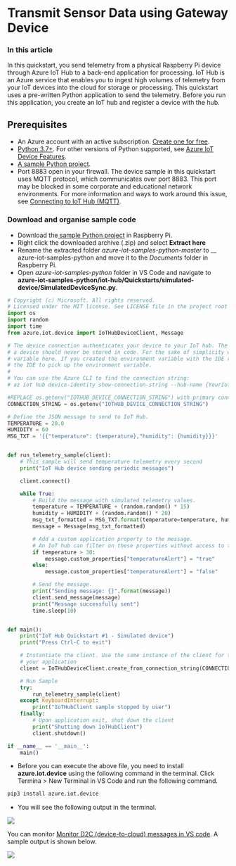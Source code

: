 # Transmit Sensor Data using Gateway Device

### In this article

In this quickstart, you send telemetry from a physical Raspberry Pi device through Azure IoT Hub to a back-end application for processing. IoT Hub is an Azure service that enables you to ingest high volumes of telemetry from your IoT devices into the cloud for storage or processing. This quickstart uses a pre-written Python application to send the telemetry. Before you run this application, you create an IoT hub and register a device with the hub.

## Prerequisites <a href="#prerequisites" id="prerequisites"></a>

* An Azure account with an active subscription. [Create one for free](https://azure.microsoft.com/free/?ref=microsoft.com\&utm\_source=microsoft.com\&utm\_medium=docs\&utm\_campaign=visualstudio).
* [Python 3.7+](https://www.python.org/downloads/). For other versions of Python supported, see [Azure IoT Device Features](https://github.com/Azure/azure-iot-sdk-python/tree/master/azure-iot-device#azure-iot-device-features).
* [A sample Python project](https://github.com/Azure-Samples/azure-iot-samples-python/archive/master.zip).
* Port 8883 open in your firewall. The device sample in this quickstart uses MQTT protocol, which communicates over port 8883. This port may be blocked in some corporate and educational network environments. For more information and ways to work around this issue, see [Connecting to IoT Hub (MQTT)](https://docs.microsoft.com/en-us/azure/iot-hub/iot-hub-mqtt-support#connecting-to-iot-hub).

### Download and organise sample code

* Download the[ sample Python project](https://github.com/Azure-Samples/azure-iot-samples-python/archive/master.zip) in Raspberry Pi.&#x20;
* Right click the downloaded archive (.zip) and select **Extract here**
* Rename the extracted folder _azure-iot-samples-python-master_ to __ azure-iot-samples-python and move it to the _Documents_ folder in Raspberry Pi.
* Open _azure-iot-samples-python_ folder in VS Code and navigate to **azure-iot-samples-python/iot-hub/Quickstarts/simulated-device/SimulatedDeviceSync.py**.

```python
# Copyright (c) Microsoft. All rights reserved.
# Licensed under the MIT license. See LICENSE file in the project root for full license information.
import os
import random
import time
from azure.iot.device import IoTHubDeviceClient, Message

# The device connection authenticates your device to your IoT hub. The connection string for 
# a device should never be stored in code. For the sake of simplicity we're using an environment 
# variable here. If you created the environment variable with the IDE running, stop and restart 
# the IDE to pick up the environment variable.
#
# You can use the Azure CLI to find the connection string:
# az iot hub device-identity show-connection-string --hub-name {YourIoTHubName} --device-id MyNodeDevice --output table

#REPLACE os.getenv("IOTHUB_DEVICE_CONNECTION_STRING") with primary connection string copied from IoT Hub setup process.
CONNECTION_STRING = os.getenv("IOTHUB_DEVICE_CONNECTION_STRING")

# Define the JSON message to send to IoT Hub.
TEMPERATURE = 20.0
HUMIDITY = 60
MSG_TXT = '{{"temperature": {temperature},"humidity": {humidity}}}'


def run_telemetry_sample(client):
    # This sample will send temperature telemetry every second
    print("IoT Hub device sending periodic messages")

    client.connect()

    while True:
        # Build the message with simulated telemetry values.
        temperature = TEMPERATURE + (random.random() * 15)
        humidity = HUMIDITY + (random.random() * 20)
        msg_txt_formatted = MSG_TXT.format(temperature=temperature, humidity=humidity)
        message = Message(msg_txt_formatted)

        # Add a custom application property to the message.
        # An IoT hub can filter on these properties without access to the message body.
        if temperature > 30:
            message.custom_properties["temperatureAlert"] = "true"
        else:
            message.custom_properties["temperatureAlert"] = "false"

        # Send the message.
        print("Sending message: {}".format(message))
        client.send_message(message)
        print("Message successfully sent")
        time.sleep(10)


def main():
    print("IoT Hub Quickstart #1 - Simulated device")
    print("Press Ctrl-C to exit")

    # Instantiate the client. Use the same instance of the client for the duration of
    # your application
    client = IoTHubDeviceClient.create_from_connection_string(CONNECTION_STRING)

    # Run Sample
    try:
        run_telemetry_sample(client)
    except KeyboardInterrupt:
        print("IoTHubClient sample stopped by user")
    finally:
        # Upon application exit, shut down the client
        print("Shutting down IoTHubClient")
        client.shutdown()

if __name__ == '__main__':
    main()
```

* Before you can execute the above file, you need to install **azure.iot.device** using the following command in the terminal. Click Termina > New Terminal in VS Code and run the following command.

```python
pip3 install azure.iot.device
```

* You will see the following output in the terminal.

![](../../.gitbook/assets/vncviewer\_EdhWaA1agd.png)

You can monitor [Monitor D2C (device-to-cloud) messages in VS code](monitor-d2c-messages-in-vs-code.md). A sample output is shown below.

![](../../.gitbook/assets/Code\_XyGoFDuwlg.png)
